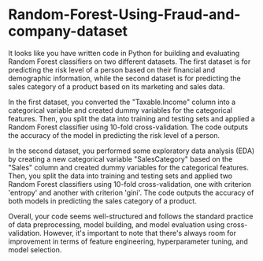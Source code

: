 # Random-Forest-Using-Fraud-and-company-dataset
It looks like you have written code in Python for building and evaluating Random Forest classifiers on two different datasets. The first dataset is for predicting the risk level of a person based on their financial and demographic information, while the second dataset is for predicting the sales category of a product based on its marketing and sales data.

In the first dataset, you converted the "Taxable.Income" column into a categorical variable and created dummy variables for the categorical features. Then, you split the data into training and testing sets and applied a Random Forest classifier using 10-fold cross-validation. The code outputs the accuracy of the model in predicting the risk level of a person.

In the second dataset, you performed some exploratory data analysis (EDA) by creating a new categorical variable "SalesCategory" based on the "Sales" column and created dummy variables for the categorical features. Then, you split the data into training and testing sets and applied two Random Forest classifiers using 10-fold cross-validation, one with criterion 'entropy' and another with criterion 'gini'. The code outputs the accuracy of both models in predicting the sales category of a product.

Overall, your code seems well-structured and follows the standard practice of data preprocessing, model building, and model evaluation using cross-validation. However, it's important to note that there's always room for improvement in terms of feature engineering, hyperparameter tuning, and model selection.




